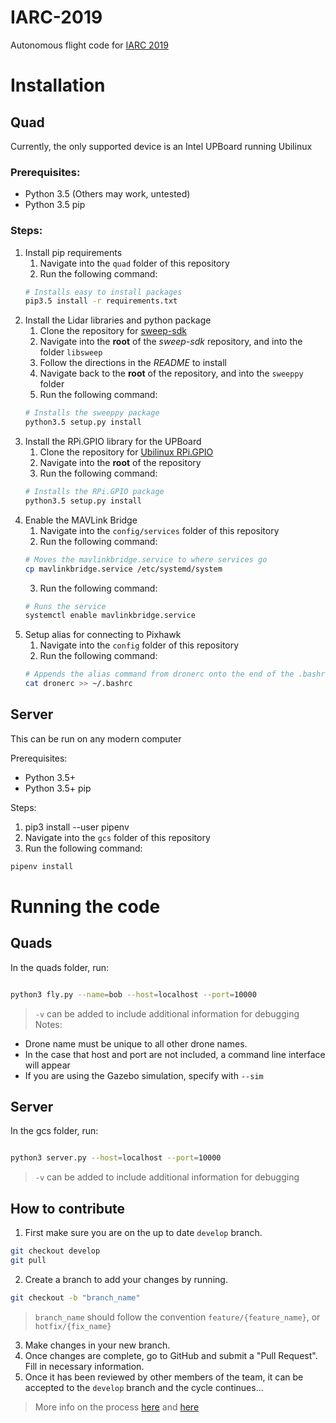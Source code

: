 # IARC-2019
Autonomous flight code for [IARC
2019](http://www.aerialroboticscompetition.org/)

# Installation

## Quad
Currently, the only supported device is an Intel UPBoard running Ubilinux

### Prerequisites:
* Python 3.5 (Others may work, untested)
* Python 3.5 pip

### Steps:
1. Install pip requirements
    1. Navigate into the `quad` folder of this repository
    2. Run the following command:
    ```bash
    # Installs easy to install packages
    pip3.5 install -r requirements.txt
    ```
2. Install the Lidar libraries and python package
    1. Clone the repository for [sweep-sdk](https://github.com/scanse/sweep-sdk)
    2. Navigate into the **root** of the *sweep-sdk* repository, and into the folder `libsweep`
    3. Follow the directions in
      the *README* to install
    4. Navigate back to the **root** of the repository, and into the `sweeppy` folder
    5. Run the following command:
    ```bash
    # Installs the sweeppy package
    python3.5 setup.py install
    ```
3. Install the RPi.GPIO library for the UPBoard
    1. Clone the repository for [Ubilinux
      RPi.GPIO](https://github.com/emutex/RPi.GPIO)
    2. Navigate into the **root** of the repository
    3. Run the following command:
    ```bash
    # Installs the RPi.GPIO package
    python3.5 setup.py install
    ```
4. Enable the MAVLink Bridge
    1. Navigate into the `config/services` folder of this repository
    2. Run the following command:
    ```bash
    # Moves the mavlinkbridge.service to where services go
    cp mavlinkbridge.service /etc/systemd/system
    ```
    3. Run the following command:
    ```bash
    # Runs the service
    systemctl enable mavlinkbridge.service
    ```
5. Setup alias for connecting to Pixhawk
    1. Navigate into the `config` folder of this repository
    2. Run the following command:
    ```bash
    # Appends the alias command from dronerc onto the end of the .bashrc file
    cat dronerc >> ~/.bashrc
    ```

## Server
This can be run on any modern computer

Prerequisites:
* Python 3.5+
* Python 3.5+ pip

Steps:
1. pip3 install --user pipenv
2. Navigate into the `gcs` folder of this repository
3. Run the following command:
```bash
pipenv install
```


# Running the code

## Quads
In the quads folder, run:

```bash

python3 fly.py --name=bob --host=localhost --port=10000

```
> `-v` can be added to include additional information for debugging
Notes:
* Drone name must be unique to all other drone names.
* In the case that host and port are not included, a command line interface will
  appear
* If you are using the Gazebo simulation, specify with `--sim`

## Server
In the gcs folder, run:

```bash

python3 server.py --host=localhost --port=10000

```
> `-v` can be added to include additional information for debugging

## How to contribute
1. First make sure you are on the up to date `develop` branch.
```bash
git checkout develop
git pull
```
2. Create a branch to add your changes by running.
```bash
git checkout -b "branch_name"
```
> `branch_name` should follow the convention `feature/{feature_name}`, or
`hotfix/{fix_name}`
3. Make changes in your new branch.
4. Once changes are complete, go to GitHub and submit a "Pull Request". Fill in
   necessary information.
5. Once it has been reviewed by other members of the team, it can be accepted to
   the `develop` branch and the cycle continues...

> More info on the process
> [here](https://nvie.com/posts/a-successful-git-branching-model/) and
> [here](https://www.atlassian.com/git/tutorials/comparing-workflows/gitflow-workflow)

